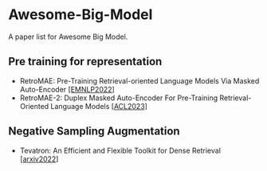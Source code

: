 # Awesome-Big-Model
A paper list for Awesome Big Model.
## Pre training for representation
- RetroMAE: Pre-Training Retrieval-oriented Language Models Via Masked Auto-Encoder [[EMNLP2022]](https://aclanthology.org/2022.emnlp-main.35.pdf)
- RetroMAE-2: Duplex Masked Auto-Encoder For Pre-Training Retrieval-Oriented Language Models [[ACL2023]](https://aclanthology.org/2023.acl-long.148.pdf)
## Negative Sampling Augmentation
- Tevatron: An Efficient and Flexible Toolkit for Dense Retrieval [[arxiv2022]](https://arxiv.org/pdf/2203.05765.pdf)

